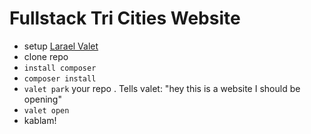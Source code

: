 # Fullstack Tri Cities Website

- setup [Larael Valet](https://laravel.com/docs/5.6/valet)
- clone repo
- `install composer`
- `composer install`
- `valet park` your repo . Tells valet: "hey this is a website I should be opening"
- `valet open`
- kablam!
